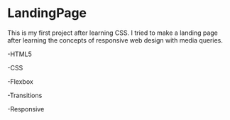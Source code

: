 # LandingPage

This is my first project after learning CSS. I tried to make a landing page after learning the concepts of responsive web design with media queries.

-HTML5 

-CSS

-Flexbox

-Transitions

-Responsive
